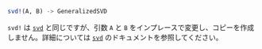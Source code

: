 ```julia
svd!(A, B) -> GeneralizedSVD
```

`svd!` は [`svd`](@ref) と同じですが、引数 `A` と `B` をインプレースで変更し、コピーを作成しません。詳細については [`svd`](@ref) のドキュメントを参照してください。
